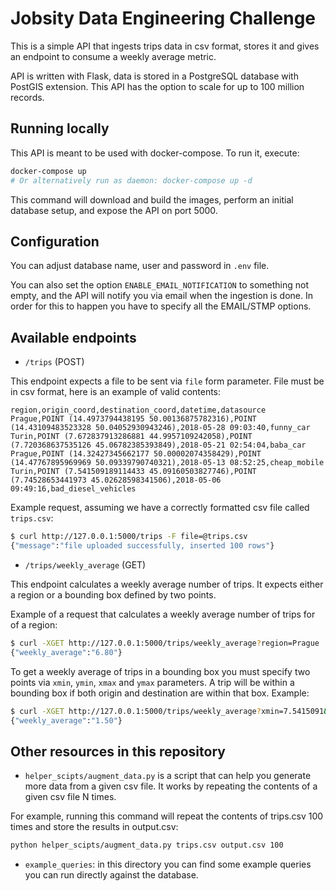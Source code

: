 

# Jobsity Data Engineering Challenge

This is a simple API that ingests trips data in csv format, stores it and gives an endpoint to consume a weekly average metric.

API is written with Flask, data is stored in a PostgreSQL database with PostGIS extension. This API has the option to scale for up to 100 million records.

## Running locally

This API is meant to be used with docker-compose. To run it, execute:

```bash
docker-compose up
# Or alternatively run as daemon: docker-compose up -d
```

This command will download and build the images, perform an initial database setup, and expose the API on port 5000.

## Configuration

You can adjust database name, user and password in `.env` file.

You can also set the option `ENABLE_EMAIL_NOTIFICATION` to something not empty, and the API will notify you via email when the ingestion is done. In order for this to happen you have to specify all the EMAIL/STMP options.

## Available endpoints

 - `/trips` (POST)

This endpoint expects a file to be sent via `file` form parameter. File must be in csv format, here is an example of valid contents:

```csv
region,origin_coord,destination_coord,datetime,datasource
Prague,POINT (14.4973794438195 50.00136875782316),POINT (14.43109483523328 50.04052930943246),2018-05-28 09:03:40,funny_car
Turin,POINT (7.672837913286881 44.9957109242058),POINT (7.720368637535126 45.06782385393849),2018-05-21 02:54:04,baba_car
Prague,POINT (14.32427345662177 50.00002074358429),POINT (14.47767895969969 50.09339790740321),2018-05-13 08:52:25,cheap_mobile
Turin,POINT (7.541509189114433 45.09160503827746),POINT (7.74528653441973 45.02628598341506),2018-05-06 09:49:16,bad_diesel_vehicles
```

Example request, assuming we have a correctly formatted csv file called `trips.csv`:

```bash
$ curl http://127.0.0.1:5000/trips -F file=@trips.csv
{"message":"file uploaded successfully, inserted 100 rows"}
```

 - `/trips/weekly_average` (GET)

This endpoint calculates a weekly average number of trips. It expects either a region or a bounding box defined by two points.

Example of a request that calculates a weekly average number of trips for of a region:

```bash
$ curl -XGET http://127.0.0.1:5000/trips/weekly_average?region=Prague
{"weekly_average":"6.80"}
```

To get a weekly average of trips in a bounding box you must specify two points via `xmin`, `ymin`, `xmax` and `ymax` parameters. A trip will be within a bounding box if both origin and destination are within that box. Example:

```bash
$ curl -XGET http://127.0.0.1:5000/trips/weekly_average?xmin=7.5415091&ymin=45.091605&xmax=10.0588964&ymax=53.4948642
{"weekly_average":"1.50"}
```


## Other resources in this repository

 - `helper_scipts/augment_data.py` is a script that can help you generate more data from a given csv file. It works by repeating the contents of a given csv file N times.

For example, running this command will repeat the contents of trips.csv 100 times and store the results in output.csv:

```bash
python helper_scipts/augment_data.py trips.csv output.csv 100
```

 - `example_queries`: in this directory you can find some example queries you can run directly against the database.

